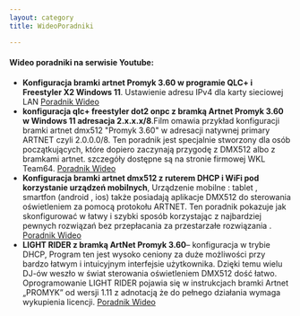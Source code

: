 ```yaml
---
layout: category
title: WideoPoradniki

---
```


#### Wideo poradniki na serwisie Youtube:


* **Konfiguracja bramki artnet Promyk 3.60 w programie QLC+ i Freestyler X2 Windows 11**. Ustawienie adresu IPv4 dla karty sieciowej LAN  [Poradnik Wideo](https://youtu.be/9C-LrO0mqXc?si=PCHNuvivi27c3Dw3)
*  **konfiguracja qlc+ freestyler dot2 onpc z bramką Artnet Promyk 3.60 w Windows 11 adresacja 2.x.x.x/8**.Film omawia przykład konfiguracji bramki artnet dmx512 "Promyk 3.60" w adresacji natywnej primary ARTNET czyli 2.0.0.0/8. Ten poradnik jest specjalnie stworzony dla osób początkujących, które dopiero zaczynają przygodę z DMX512 albo z bramkami artnet. szczegóły dostępne są na stronie firmowej WKL Team64. [Poradnik Wideo](https://youtu.be/GQle8IkHLAk?si=_ALpDQYVaOFbzwEn)
*  **Konfiguracja bramki artnet dmx512 z ruterem DHCP i WiFi pod korzystanie urządzeń mobilnych**, 
Urządzenie mobilne : tablet , smartfon (android , ios) także posiadają aplikacje DMX512 do sterowania oświetleniem za pomocą protokołu ARTNET. Ten poradnik pokazuje jak skonfigurować w łatwy i szybki sposób korzystając z najbardziej pewnych rozwiązań bez przepłacania za przestarzałe rozwiązania . [Poradnik Wideo](https://youtu.be/ZE6wRfiKjBs?si=Y1r_K57vb6ljeuTn)
* **LIGHT RIDER z bramką ArtNet Promyk 3.60**– konfiguracja w trybie DHCP, Program ten jest wysoko ceniony za duże możliwości przy bardzo łatwym i intuicyjnym interfejsie użytkownika. Dzięki temu wielu DJ-ów weszło w świat sterowania oświetleniem DMX512 dość łatwo. Oprogramowanie LIGHT RIDER pojawia się w instrukcjach bramki Artnet „PROMYK” od wersji 1.11 z adnotacją że do pełnego działania wymaga wykupienia licencji. [Poradnik Wideo](https://youtu.be/lJlA_1By2F0?si=5lr6yUxyf3nUOmuS)
